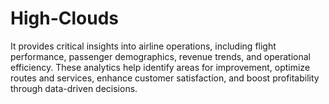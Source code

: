 # High-Clouds

It provides critical insights into airline operations, including flight performance, passenger demographics, revenue trends, and operational efficiency. These analytics help identify areas for improvement, optimize routes and services, enhance customer satisfaction, and boost profitability through data-driven decisions.

